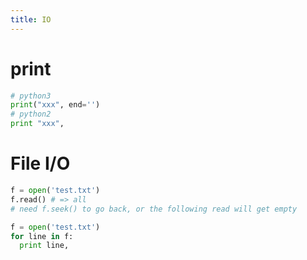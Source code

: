 ```yaml
---
title: IO
---
```


print
=====

```python
# python3
print("xxx", end='')
# python2
print "xxx",
```

File I/O
========

```python
f = open('test.txt')
f.read() # => all
# need f.seek() to go back, or the following read will get empty
```

```python
f = open('test.txt')
for line in f:
  print line,
```

